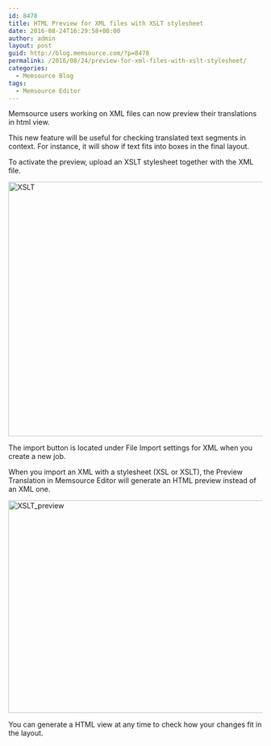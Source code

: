 ```yaml
---
id: 8478
title: HTML Preview for XML files with XSLT stylesheet
date: 2016-08-24T16:29:58+00:00
author: admin
layout: post
guid: http://blog.memsource.com/?p=8478
permalink: /2016/08/24/preview-for-xml-files-with-xslt-stylesheet/
categories:
  - Memsource Blog
tags:
  - Memsource Editor
---
```

Memsource users working on XML files can now preview their translations in html view.



This new feature will be useful for checking translated text segments in context. For instance, it will show if text fits into boxes in the final layout.

<!--more-->

To activate the preview, upload an XSLT stylesheet together with the XML file.

<img class="alignnone size-large wp-image-8484" src="/wp-content/uploads/2016/08/XSLT-1024x689.png" alt="XSLT" width="750" height="505" data-id="8484" />

The import button is located under File Import settings for XML when you create a new job.

When you import an XML with a stylesheet (XSL or XSLT), the Preview Translation in Memsource Editor will generate an HTML preview instead of an XML one.

<img class="alignnone size-large wp-image-8480" src="/wp-content/uploads/2016/08/XSLT_preview-1024x576.png" alt="XSLT_preview" width="750" height="422" data-id="8480" />

You can generate a HTML view at any time to check how your changes fit in the layout.